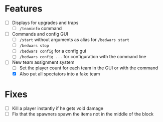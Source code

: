 # Features

- [ ] Displays for upgrades and traps
  - [ ] `/teaminfo` command
- [ ] Commands and config GUI
    - [ ] `/start` without arguments as alias for `/bedwars start`
    - [ ] `/bedwars stop`
    - [ ] `/bedwars config` for a config gui
    - [ ] `/bedwars config ...` for configuration with the command line
- [ ] New team assignment system
  - [ ] Set the player count for each team in the GUI or with the command
  - [X] Also put all spectators into a fake team

# Fixes

- [ ] Kill a player instantly if he gets void damage
- [ ] Fix that the spawners spawn the items not in the middle of the block
